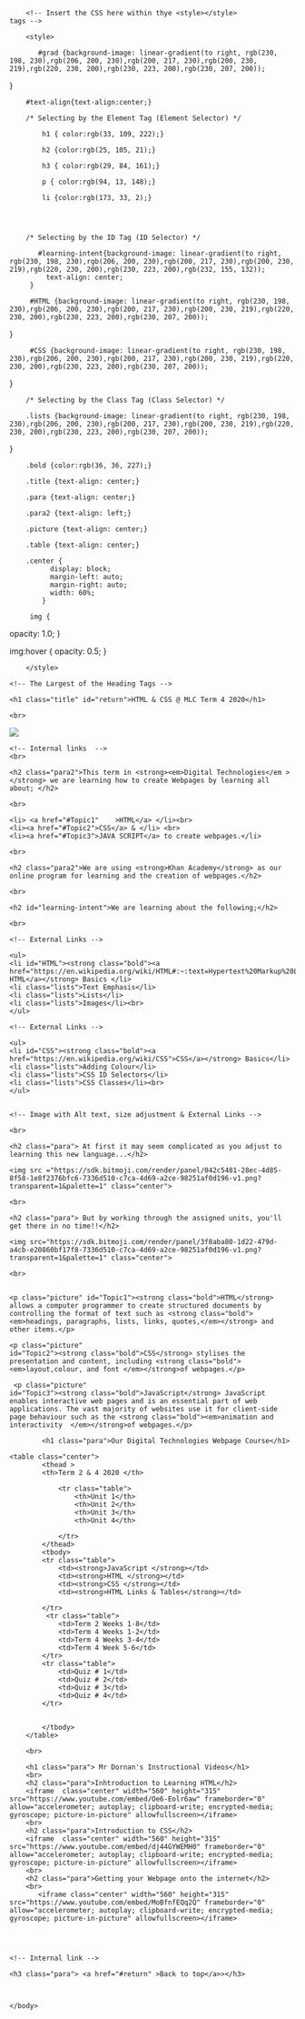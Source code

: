 <!DOCTYPE html>
<html>
    <head>
        <meta charset="utf-8">
        <title>Year 8 HTML & CSS Units 1-3</title>
        
        <!-- Insert the CSS here within thye <style></style>            tags -->
        
        <style>
        
           #grad {background-image: linear-gradient(to right, rgb(230, 198, 230),rgb(206, 200, 230),rgb(200, 217, 230),rgb(200, 230, 219),rgb(220, 230, 200),rgb(230, 223, 200),rgb(230, 207, 200));
}
        
        #text-align{text-align:center;}
        
        /* Selecting by the Element Tag (Element Selector) */ 
         
            h1 { color:rgb(33, 109, 222);}
            
            h2 {color:rgb(25, 105, 21);}
            
            h3 { color:rgb(29, 84, 161);}
            
            p { color:rgb(94, 13, 148);}
            
            li {color:rgb(173, 33, 2);}
            
           
            
            
        /* Selecting by the ID Tag (ID Selector) */ 
       
           #learning-intent{background-image: linear-gradient(to right, rgb(230, 198, 230),rgb(206, 200, 230),rgb(200, 217, 230),rgb(200, 230, 219),rgb(220, 230, 200),rgb(230, 223, 200),rgb(232, 155, 132));
             text-align: center;
         }
         
         #HTML {background-image: linear-gradient(to right, rgb(230, 198, 230),rgb(206, 200, 230),rgb(200, 217, 230),rgb(200, 230, 219),rgb(220, 230, 200),rgb(230, 223, 200),rgb(230, 207, 200));
} 
         
         #CSS {background-image: linear-gradient(to right, rgb(230, 198, 230),rgb(206, 200, 230),rgb(200, 217, 230),rgb(200, 230, 219),rgb(220, 230, 200),rgb(230, 223, 200),rgb(230, 207, 200));
}
         

        /* Selecting by the Class Tag (Class Selector) */ 
        
        .lists {background-image: linear-gradient(to right, rgb(230, 198, 230),rgb(206, 200, 230),rgb(200, 217, 230),rgb(200, 230, 219),rgb(220, 230, 200),rgb(230, 223, 200),rgb(230, 207, 200));
}
        
        .bold {color:rgb(36, 36, 227);}
        
        .title {text-align: center;}
        
        .para {text-align: center;}
        
        .para2 {text-align: left;}
        
        .picture {text-align: center;}
        
        .table {text-align: center;}
        
        .center {
              display: block;
              margin-left: auto;
              margin-right: auto;
              width: 60%;
            }
            
         img {
  opacity: 1.0;
}

img:hover {
  opacity: 0.5;
}
         
            
        </style>
        
</head>
    <body id="grad">
    
    <!-- The Largest of the Heading Tags -->
    
    <h1 class="title" id="return">HTML & CSS @ MLC Term 4 2020</h1> 
    
    <br>
    
   <img src="https://sdk.bitmoji.com/render/panel/150136d0-bf26-4d28-bdd1-a7a5552b771e-7336d510-c7ca-4d69-a2ce-98251af0d196-v1.png?transparent=1&palette=1" class="center">
   
   <br>
   

    
    <!-- Internal links  -->
    <br>
    
    <h2 class="para2">This term in <strong><em>Digital Technologies</em ></strong> we are learning how to create Webpages by learning all about; </h2>
    
    <br>
    
    <li> <a href="#Topic1"    >HTML</a> </li><br>
    <li><a href="#Topic2">CSS</a> & </li> <br> 
    <li><a href="#Topic3">JAVA SCRIPT</a> to create webpages.</li>
    
    <br>
     
    <h2 class="para2">We are using <strong>Khan Academy</strong> as our online program for learning and the creation of webpages.</h2>
    
    <br>
 
    <h2 id="learning-intent">We are learning about the following;</h2>
    
    <br>
      
    <!-- External Links -->
      
    <ul>    
    <li id="HTML"><strong class="bold"><a href="https://en.wikipedia.org/wiki/HTML#:~:text=Hypertext%20Markup%20Language%20(HTML)%20is,scripting%20languages%20such%20as%20JavaScript."> HTML</a></strong> Basics </li>
    <li class="lists">Text Emphasis</li>
    <li class="lists">Lists</li>
    <li class="lists">Images</li><br>
    </ul>

    <!-- External Links -->

    <ul>
    <li id="CSS"><strong class="bold"><a href="https://en.wikipedia.org/wiki/CSS">CSS</a></strong> Basics</li>
    <li class="lists">Adding Colour</li>
    <li class="lists">CSS ID Selectors</li>
    <li class="lists">CSS Classes</li><br>
    </ul>
    

    <!-- Image with Alt text, size adjustment & External Links -->
    
    <br>
    
    <h2 class="para"> At first it may seem complicated as you adjust to learning this new language...</h2>
    
    <img src ="https://sdk.bitmoji.com/render/panel/042c5481-28ec-4d85-8f58-1e8f2376bfc6-7336d510-c7ca-4d69-a2ce-98251af0d196-v1.png?transparent=1&palette=1" class="center">
    
    <br>
    
    <h2 class="para"> But by working through the assigned units, you'll get there in no time!!</h2>
    
    <img src="https://sdk.bitmoji.com/render/panel/3f8aba80-1d22-479d-a4cb-e20860bf17f8-7336d510-c7ca-4d69-a2ce-98251af0d196-v1.png?transparent=1&palette=1" class="center">
    
    <br>


    <p class="picture" id="Topic1"><strong class="bold">HTML</strong> allows a computer programmer to create structured documents by controlling the format of text such as <strong class="bold"><em>headings, paragraphs, lists, links, quotes,</em></strong> and other items.</p>

    <p class="picture"
    id="Topic2"><strong class="bold">CSS</strong> stylises the presentation and content, including <strong class="bold"><em>layout,colour, and font </em></strong>of webpages.</p>
    
     <p class="picture"
    id="Topic3"><strong class="bold">JavaScript</strong> JavaScript enables interactive web pages and is an essential part of web applications. The vast majority of websites use it for client-side page behaviour such as the <strong class="bold"><em>animation and interactivity  </em></strong>of webpages.</p>
    
            <h1 class="para">Our Digital Technologies Webpage Course</h1>

    <table class="center">
            <thead >
            <th>Term 2 & 4 2020 </th>
          
                <tr class="table">
                    <th>Unit 1</th>
                    <th>Unit 2</th>
                    <th>Unit 3</th>
                    <th>Unit 4</th>
                    
                </tr>
            </thead>
            <tbody>
            <tr class="table">
                <td><strong>JavaScript </strong></td>
                <td><strong>HTML </strong></td>
                <td><strong>CSS </strong></td>
                <td><strong>HTML Links & Tables</strong></td>
                
            </tr>
             <tr class="table">
                <td>Term 2 Weeks 1-8</td>
                <td>Term 4 Weeks 1-2</td>
                <td>Term 4 Weeks 3-4</td>
                <td>Term 4 Week 5-6</td>
            </tr>
            <tr class="table">
                <td>Quiz # 1</td>
                <td>Quiz # 2</td>
                <td>Quiz # 3</td>
                <td>Quiz # 4</td>
            </tr>
                
                
            </tbody>
        </table>
        
        <br>
        
        <h1 class="para"> Mr Dornan's Instructional Videos</h1>
        <br>
        <h2 class="para">Inhtroduction to Learning HTML</h2>
        <iframe  class="center" width="560" height="315" src="https://www.youtube.com/embed/Oe6-Eolr6aw" frameborder="0" allow="accelerometer; autoplay; clipboard-write; encrypted-media; gyroscope; picture-in-picture" allowfullscreen></iframe>
        <br>
        <h2 class="para">Introduction to CSS</h2>
        <iframe  class="center" width="560" height="315" src="https://www.youtube.com/embed/dj44GYWEMH0" frameborder="0" allow="accelerometer; autoplay; clipboard-write; encrypted-media; gyroscope; picture-in-picture" allowfullscreen></iframe>
        <br>
        <h2 class="para">Getting your Webpage onto the internet</h2>
        <br>
           <iframe class="center" width="560" height="315" src="https://www.youtube.com/embed/MoBfnfEQq2Q" frameborder="0" allow="accelerometer; autoplay; clipboard-write; encrypted-media; gyroscope; picture-in-picture" allowfullscreen></iframe>
     
    
    

    <!-- Internal link -->
    
    <h3 class="para"> <a href="#return" >Back to top</a>></h3>
    


    </body>
</html>
